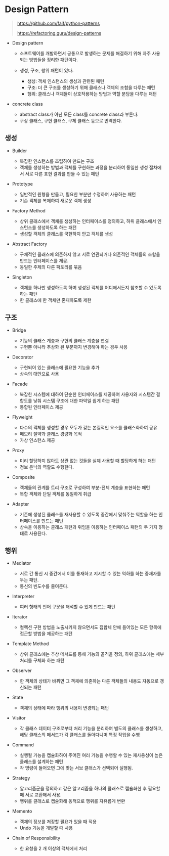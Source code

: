 # Design Pattern

> https://github.com/faif/python-patterns
>
> https://refactoring.guru/design-patterns



- Design pattern

  - 소프트웨어를 개발하면서 공통으로 발생하는 문제를 해결하기 위해 자주 사용되는 방법들을 정리한 패턴이다.

  - 생성, 구조, 행위 패턴이 있다.
    - 생성: 객체 인스턴스의 생성과 관련된 패턴
    - 구조: 더 큰 구조를 생성하기 위해 클래스나 객체의 조합을 다루는 패턴
    - 행위: 클래스나 객체들이 상호작용하는 방법과 역할 분담을 다루는 패턴



- concrete class
  - abstract class가 아닌 모든 class를 concrete class라 부른다.
  - 구상 클래스, 구현 클래스, 구체 클래스 등으로 번역한다.



## 생성

- Builder
  - 복잡한 인스턴스를 조립하여 만드는 구조
  - 객체를 생성하는 방법과 객체를 구현하는 과정을 분리하여 동일한 생성 절차에서 서로 다른 표현 결과를 만들 수 있는 패턴



- Prototype
  - 일반적인 원형을 만들고, 필요한 부분만 수정하여 사용하는 패턴
  - 기존 객체를 복제하여 새로운 객체 생성



- Factory Method
  - 상위 클래스에서 객체를 생성하는 인터페이스를 정의하고, 하위 클래스에서 인스턴스를 생성하도록 하는 패턴
  - 생성할 객체의 클래스를 국한하지 안고 객체를 생성



- Abstract Factory
  - 구체적인 클래스에 의존하지 않고 서로 연관되거나 의존적인 객체들의 조합을 만드는 인터페이스를 제공.
  - 동일한 주제의 다른 팩토리를 묶음



- Singleton
  - 객체를 하나만 생성하도록 하며 생성된 객체를 어디에서든지 참조할 수 있도록 하는 패턴
  - 한 클래스에 한 객체만 존재하도록 제한



## 구조

- Bridge
  - 기능의 클래스 계층과 구현의 클래스 계층을 연결
  - 구현뿐 아니라 추상화 된 부분까지 변경해야 하는 경우 사용



- Decorator
  - 구현되어 있는 클래스에 필요한 기능을 추가
  - 상속의 대안으로 사용



- Facade
  - 복잡한 시스템에 대하여 단순한 인터페이스를 제공하여 사용자와 시스템간 결합도를 낮춰 시스템 구조에 대한 파악일 쉽게 하는 패턴
  - 통합된 인터페이스 제공



- Flyweight
  - 다수의 객체를 생성할 경우 모두가 갖는 본질적인 요소를 클래스화하여 공유
  - 메모리 절약과 클래스 경량화 목적
  - 가상 인스턴스 제공



- Proxy
  - 미리 할당하지 않아도 상관 없는 것들을 실제 사용할 때 할당하게 하는 패턴
  - 정보 은닉의 역할도 수행한다.



- Composite
  - 객체들의 관계를 트리 구조로 구성하여 부분-전체 계층을 표현하는 패턴
  - 복합 객체와 단일 객체를 동일하게 취급



- Adapter
  - 기존에 생성된 클래스를 재사용할 수 있도록 중간에서 맞춰주는 역할을 하는 인터페이스를 만드는 패턴
  - 상속을 이용하는 클래스 패턴과 위임을 이용하는 인터페이스 패턴의 두 가지 형태로 사용된다.



## 행위

- Mediator
  - 서로 간 통신 시 중간에서 이를 통재하고 지시할 수 있는 역하를 하는 중재자를 두는 패턴.
  - 통신의 빈도수를 줄여준다.



- Interpreter
  - 여러 형태의 언어 구문을 해석할 수 있게 만드는 패턴



- Iterator
  - 컬렉션 구현 방법을 노출시키지 않으면서도 집합체 안에 들어있는 모든 항목에 접근할 방법을 제공하는 패턴



- Template Method
  - 상위 클래스에는 추상 메서드를 통해 기능의 골격을 정의, 하위 클래스에는 세부 처리를 구체화 하는 패턴



- Observer
  - 한 객체의 상태가 바뀌면 그 객체에 의존하는 다른 객체들의 내용도 자동으로 갱신되는 패턴



- State
  - 객체의 상태에 따라 행위의 내용이 변경되는 패턴



- Visitor
  - 각 클래스 데이터 구조로부터 처리 기능을 분리하여 별도의 클래스를 생성하고, 해당 클래스의 메서드가 각 클래스를 돌아다니며 특정 작업을 수행



- Command
  - 실행될 기능을 캡슐화하여 주어진 여러 기능을 수행할 수 있는 재사용성이 높은 클래스를 설계하는 패턴
  - 각 명령이 들어오면 그에 맞는 서브 클래스가 선택되어 실행됨.



- Strategy
  - 알고리즘군을 정의하고 같은 알고리즘을 하나의 클래스로 캡슐화한 후 필요할 때 서로 교환해서 사용.
  - 행위를 클래스로 캡슐화해 동적으로 행위를 자유롭게 변환



- Memento
  - 객체의 정보를 저장할 필요가 있을 때 적용
  - Undo 기능을 개발할 때 사용



- Chain of Responsibility
  - 한 요청을 2 개 이상의 객체에서 처리
